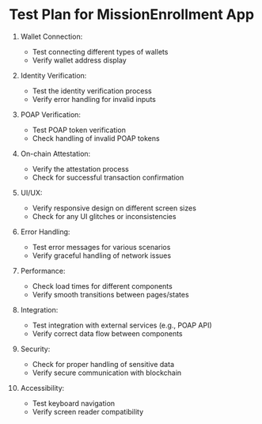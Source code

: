 # Test Plan for MissionEnrollment App

1. Wallet Connection:
   - Test connecting different types of wallets
   - Verify wallet address display

2. Identity Verification:
   - Test the identity verification process
   - Verify error handling for invalid inputs

3. POAP Verification:
   - Test POAP token verification
   - Check handling of invalid POAP tokens

4. On-chain Attestation:
   - Verify the attestation process
   - Check for successful transaction confirmation

5. UI/UX:
   - Verify responsive design on different screen sizes
   - Check for any UI glitches or inconsistencies

6. Error Handling:
   - Test error messages for various scenarios
   - Verify graceful handling of network issues

7. Performance:
   - Check load times for different components
   - Verify smooth transitions between pages/states

8. Integration:
   - Test integration with external services (e.g., POAP API)
   - Verify correct data flow between components

9. Security:
   - Check for proper handling of sensitive data
   - Verify secure communication with blockchain

10. Accessibility:
    - Test keyboard navigation
    - Verify screen reader compatibility

